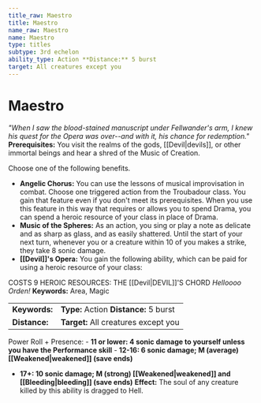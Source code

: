 ```yaml
---
title_raw: Maestro
title: Maestro
name_raw: Maestro
name: Maestro
type: titles
subtype: 3rd echelon
ability_type: Action **Distance:** 5 burst
target: All creatures except you
---
```


# Maestro

*"When I saw the blood-stained manuscript under Fellwander's arm, I knew his quest for the Opera was over--and with it, his chance for redemption."* **Prerequisites:** You visit the realms of the gods, [[Devil|devils]], or other immortal beings and hear a shred of the Music of Creation.

Choose one of the following benefits.

- **Angelic Chorus:** You can use the lessons of musical improvisation in combat. Choose one triggered action from the Troubadour class. You gain that feature even if you don't meet its prerequisites. When you use this feature in this way that requires or allows you to spend Drama, you can spend a heroic resource of your class in place of Drama.
- **Music of the Spheres:** As an action, you sing or play a note as delicate and as sharp as glass, and as easily shattered. Until the start of your next turn, whenever you or a creature within 10 of you makes a strike, they take 8 sonic damage.
- **[[Devil]]'s Opera:** You gain the following ability, which can be paid for using a heroic resource of your class:

COSTS 9 HEROIC RESOURCES: THE [[Devil|DEVIL]]'S CHORD *Helloooo Orden!* **Keywords:** Area, Magic

|               |                                        |
| :------------ | :------------------------------------- |
| **Keywords:** | **Type:** Action **Distance:** 5 burst |
| **Distance:** | **Target:** All creatures except you   |

Power Roll + Presence: - **11 or lower: 4 sonic damage to yourself unless you have the Performance skill** - **12-16: 6 sonic damage; M (average) [[Weakened|weakened]] (save ends)**

- **17+: 10 sonic damage; M (strong) [[Weakened|weakened]] and [[Bleeding|bleeding]] (save ends)** **Effect:** The soul of any creature killed by this ability is dragged to Hell.
